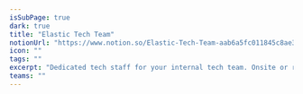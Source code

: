 ```yaml
---
isSubPage: true
dark: true
title: "Elastic Tech Team"
notionUrl: "https://www.notion.so/Elastic-Tech-Team-aab6a5fc011845c8ae3582b37f1d4e1d"
icon: ""
tags: ""
excerpt: "Dedicated tech staff for your internal tech team. Onsite or remote, as often as you need: scale up or down on demand."
teams: ""
---
```

